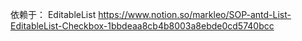依赖于：
EditableList
https://www.notion.so/markleo/SOP-antd-List-EditableList-Checkbox-1bbdeaa8cb4b8003a8ebde0cd5740bcc




